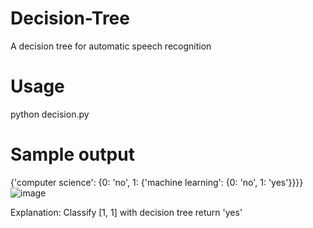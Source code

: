 # Decision-Tree
A decision tree for automatic speech recognition

# Usage
python decision.py

# Sample output
{'computer science': {0: 'no', 1: {'machine learning': {0: 'no', 1: 'yes'}}}}
![image](https://github.com/muh005/Decision-Tree/blob/master/Figure_1.png)

Explanation: Classify [1, 1] with decision tree return 'yes'
